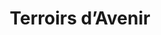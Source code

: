---
title: "Terroirs d’Avenir"
url: /paris/terroirs-davenir-rue-jean-pierre-timbaud/
shop: Gemüse & Obst
---
